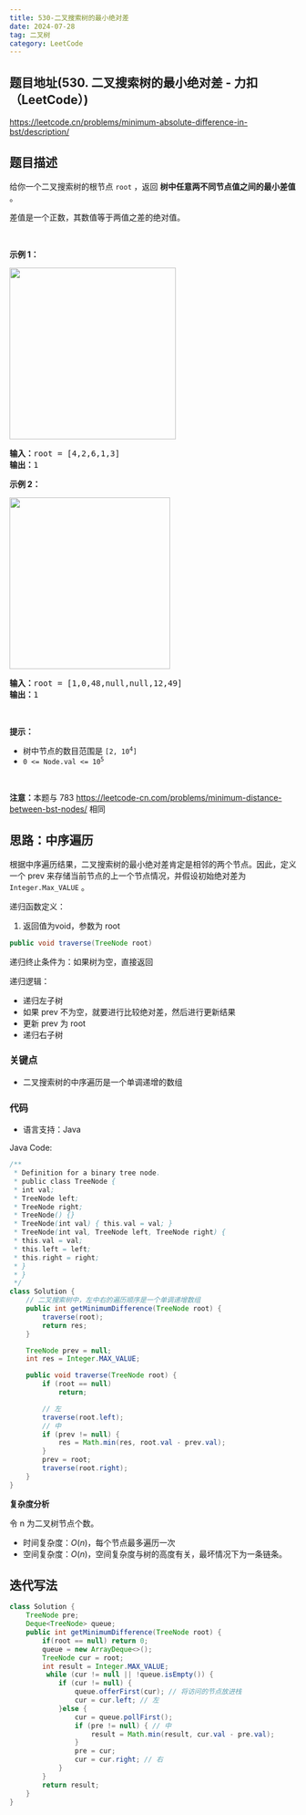 ```yaml
---
title: 530-二叉搜索树的最小绝对差
date: 2024-07-28
tag: 二叉树
category: LeetCode
---
```


## 题目地址(530. 二叉搜索树的最小绝对差 - 力扣（LeetCode）)

https://leetcode.cn/problems/minimum-absolute-difference-in-bst/description/

## 题目描述

<p>给你一个二叉搜索树的根节点 <code>root</code> ，返回 <strong>树中任意两不同节点值之间的最小差值</strong> 。</p>

<p>差值是一个正数，其数值等于两值之差的绝对值。</p>

<p>&nbsp;</p>

<p><strong>示例 1：</strong></p>
<img alt="" src="https://assets.leetcode.com/uploads/2021/02/05/bst1.jpg" style="width: 292px; height: 301px;">
<pre><strong>输入：</strong>root = [4,2,6,1,3]
<strong>输出：</strong>1
</pre>

<p><strong>示例 2：</strong></p>
<img alt="" src="https://assets.leetcode.com/uploads/2021/02/05/bst2.jpg" style="width: 282px; height: 301px;">
<pre><strong>输入：</strong>root = [1,0,48,null,null,12,49]
<strong>输出：</strong>1
</pre>

<p>&nbsp;</p>

<p><strong>提示：</strong></p>

<ul>
	<li>树中节点的数目范围是 <code>[2, 10<sup>4</sup>]</code></li>
	<li><code>0 &lt;= Node.val &lt;= 10<sup>5</sup></code></li>
</ul>

<p>&nbsp;</p>

<p><strong>注意：</strong>本题与 783 <a href="https://leetcode-cn.com/problems/minimum-distance-between-bst-nodes/">https://leetcode-cn.com/problems/minimum-distance-between-bst-nodes/</a> 相同</p>

## 思路：中序遍历

根据中序遍历结果，二叉搜索树的最小绝对差肯定是相邻的两个节点。因此，定义一个 prev 来存储当前节点的上一个节点情况，并假设初始绝对差为`Integer.Max_VALUE` 。

递归函数定义：

1. 返回值为void，参数为 root

```java
public void traverse(TreeNode root)
```

递归终止条件为：如果树为空，直接返回

递归逻辑：

- 递归左子树
- 如果 prev 不为空，就要进行比较绝对差，然后进行更新结果
- 更新 prev 为 root
- 递归右子树

### 关键点

-  二叉搜索树的中序遍历是一个单调递增的数组

### 代码

- 语言支持：Java

Java Code:

```java
/**
 * Definition for a binary tree node.
 * public class TreeNode {
 * int val;
 * TreeNode left;
 * TreeNode right;
 * TreeNode() {}
 * TreeNode(int val) { this.val = val; }
 * TreeNode(int val, TreeNode left, TreeNode right) {
 * this.val = val;
 * this.left = left;
 * this.right = right;
 * }
 * }
 */
class Solution {
    // 二叉搜索树中，左中右的遍历顺序是一个单调递增数组
    public int getMinimumDifference(TreeNode root) {
        traverse(root);
        return res;
    }

    TreeNode prev = null;
    int res = Integer.MAX_VALUE;

    public void traverse(TreeNode root) {
        if (root == null)
            return;

        // 左
        traverse(root.left);
        // 中
        if (prev != null) {
            res = Math.min(res, root.val - prev.val);
        }
        prev = root;
        traverse(root.right);
    }
}

```


**复杂度分析**

令 n 为二叉树节点个数。

- 时间复杂度：$O(n)$，每个节点最多遍历一次
- 空间复杂度：$O(n)$，空间复杂度与树的高度有关，最坏情况下为一条链条。



## 迭代写法

```java
class Solution {
    TreeNode pre;
    Deque<TreeNode> queue;
    public int getMinimumDifference(TreeNode root) {
        if(root == null) return 0;
        queue = new ArrayDeque<>();
        TreeNode cur = root;
        int result = Integer.MAX_VALUE;
         while (cur != null || !queue.isEmpty()) {
            if (cur != null) {
                queue.offerFirst(cur); // 将访问的节点放进栈
                cur = cur.left; // 左
            }else {
                cur = queue.pollFirst(); 
                if (pre != null) { // 中
                    result = Math.min(result, cur.val - pre.val);
                }
                pre = cur;
                cur = cur.right; // 右
            }
        }
        return result;
    }
}
```

